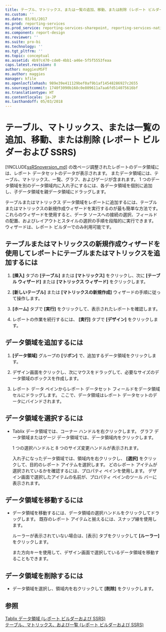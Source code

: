 ```yaml
---
title: テーブル、マトリックス、または一覧の追加、移動、または削除 (レポート ビルダーおよび SSRS) | Microsoft Docs
ms.custom: ''
ms.date: 03/01/2017
ms.prod: reporting-services
ms.prod_service: reporting-services-sharepoint, reporting-services-native
ms.component: report-design
ms.reviewer: ''
ms.suite: pro-bi
ms.technology: ''
ms.tgt_pltfrm: ''
ms.topic: conceptual
ms.assetid: 4b97c470-cde0-4bb1-a46e-5f5f5553feaa
caps.latest.revision: 8
author: maggiesMSFT
ms.author: maggies
manager: kfile
ms.openlocfilehash: 989e39e411129bef0af9b1af14548286927c2655
ms.sourcegitcommit: 1740f3090b168c0e809611a7aa6fd514075616bf
ms.translationtype: HT
ms.contentlocale: ja-JP
ms.lasthandoff: 05/03/2018
---
```

# <a name="add-move-or-delete-a-table-matrix-or-list-report-builder-and-ssrs"></a>テーブル、マトリックス、または一覧の追加、移動、または削除 (レポート ビルダーおよび SSRS)
  [!INCLUDE[ssRSnoversion_md](../../includes/ssrsnoversion-md.md)] の改ページ調整されたレポートのデータ領域には、レポート データセットのデータが表示されます。 またデータ領域には、テーブル、マトリックス、一覧、グラフ、およびゲージが含まれます。 1 つのデータ領域を別のデータ領域内に入れ子にするには、各データ領域を個別に追加し、子データ領域を親データ領域にドラッグします。  
  
 テーブルまたはマトリックス データ領域をレポートに追加するには、テーブルまたはマトリックスの新規作成ウィザードを実行するのが最も簡単な方法です。 これらのウィザードを使用すると、データ ソースへの接続の選択、フィールドの配置、およびレイアウトとスタイルの選択の手順を段階的に実行できます。 ウィザードは、レポート ビルダーでのみ利用可能です。  
  
## <a name="to-add-a-table-or-matrix-to-a-report-by-using-the-new-table-or-new-matrix-wizard"></a>テーブルまたはマトリックスの新規作成ウィザードを使用してレポートにテーブルまたはマトリックスを追加するには  
  
1.  **[挿入]** タブの **[テーブル]** または **[マトリックス]** をクリックし、次に **[テーブル ウィザード]** または **[マトリックス ウィザード]** をクリックします。  
  
2.  **[新しいテーブル]** または **[マトリックスの新規作成]** ウィザードの手順に従って操作します。  
  
3.  **[ホーム]** タブで **[実行]** をクリックして、表示されたレポートを確認します。  
  
4.  レポートの作業を続行するには、 **[実行]** タブで **[デザイン]** をクリックします。  
  
## <a name="to-add-a-data-region"></a>データ領域を追加するには  
  
1.  **[データ領域]** グループの **[リボン]** で、追加するデータ領域をクリックします。  
  
2.  デザイン画面をクリックし、次にマウスをドラッグして、必要なサイズのデータ領域のボックスを作成します。  
  
3.  レポート データ ペインからレポート データセット フィールドをデータ領域セルにドラッグします。 ここで、データ領域はレポート データセットのデータにバインドされます。  
  
## <a name="to-select-a-data-region"></a>データ領域を選択するには  
  
-   Tablix データ領域では、コーナー ハンドルを右クリックします。 グラフ データ領域またはゲージ データ領域では、データ領域内をクリックします。  
  
     1 つの選択ハンドルと 8 つのサイズ変更ハンドルが表示されます。  
  
     入れ子になったデータ領域では、領域内を右クリックし、 **[選択]** をクリックして、目的のレポート アイテムを選択します。 どのレポート アイテムが選択されているかを確認するには、プロパティ ペインを使用します。 デザイン画面で選択したアイテムの名前が、プロパティ ペインのツール バーに表示されます。  
  
## <a name="to-move-a-data-region"></a>データ領域を移動するには  
  
-   データ領域を移動するには、データ領域の選択ハンドルをクリックしてドラッグします。 既存のレポート アイテムと揃えるには、スナップ線を使用します。  
  
     ルーラーが表示されていない場合は、[表示] タブをクリックして **[ルーラー]** をクリックします。  
  
     また方向キーを使用して、デザイン画面で選択しているデータ領域を移動することもできます。  
  
## <a name="to-delete-a-data-region"></a>データ領域を削除するには  
  
-   データ領域を選択し、領域内を右クリックして **[削除]** をクリックします。  
  
## <a name="see-also"></a>参照  
 [Tablix データ領域 (レポート ビルダーおよび SSRS)](../../reporting-services/report-design/tablix-data-region-report-builder-and-ssrs.md)   
 [テーブル、マトリックス、および一覧 &#40;レポート ビルダーおよび SSRS&#41;](../../reporting-services/report-design/tables-matrices-and-lists-report-builder-and-ssrs.md)  
  
  
